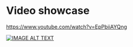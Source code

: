# Video showcase
https://www.youtube.com/watch?v=EpPbiiAYQng

[![IMAGE ALT TEXT](http://img.youtube.com/vi/EpPbiiAYQng/0.jpg)](http://www.youtube.com/watch?v=EpPbiiAYQng "Bullet Hell Unity Project")
